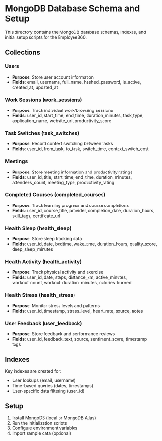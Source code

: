 # MongoDB Database Schema and Setup

This directory contains the MongoDB database schemas, indexes, and initial setup scripts for the Employee360.

## Collections

### Users
- **Purpose**: Store user account information
- **Fields**: email, username, full_name, hashed_password, is_active, created_at, updated_at

### Work Sessions (work_sessions)
- **Purpose**: Track individual work/browsing sessions
- **Fields**: user_id, start_time, end_time, duration_minutes, task_type, application_name, website_url, productivity_score

### Task Switches (task_switches)
- **Purpose**: Record context switching between tasks
- **Fields**: user_id, from_task, to_task, switch_time, context_switch_cost

### Meetings
- **Purpose**: Store meeting information and productivity ratings
- **Fields**: user_id, title, start_time, end_time, duration_minutes, attendees_count, meeting_type, productivity_rating

### Completed Courses (completed_courses)
- **Purpose**: Track learning progress and course completions
- **Fields**: user_id, course_title, provider, completion_date, duration_hours, skill_tags, certificate_url

### Health Sleep (health_sleep)
- **Purpose**: Store sleep tracking data
- **Fields**: user_id, date, bedtime, wake_time, duration_hours, quality_score, deep_sleep_minutes

### Health Activity (health_activity)
- **Purpose**: Track physical activity and exercise
- **Fields**: user_id, date, steps, distance_km, active_minutes, workout_count, workout_duration_minutes, calories_burned

### Health Stress (health_stress)
- **Purpose**: Monitor stress levels and patterns
- **Fields**: user_id, timestamp, stress_level, heart_rate, source, notes

### User Feedback (user_feedback)
- **Purpose**: Store feedback and performance reviews
- **Fields**: user_id, feedback_text, source, sentiment_score, timestamp, tags

## Indexes

Key indexes are created for:
- User lookups (email, username)
- Time-based queries (dates, timestamps)
- User-specific data filtering (user_id)

## Setup

1. Install MongoDB (local or MongoDB Atlas)
2. Run the initialization scripts
3. Configure environment variables
4. Import sample data (optional)